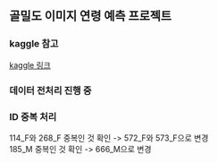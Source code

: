 ## 골밀도 이미지 연령 예측 프로젝트

### kaggle 참고
[kaggle 링크](https://www.kaggle.com/datasets/kmader/rsna-bone-age)
 
### 데이터 전처리 진행 중
### ID 중복 처리
114_F와 268_F 중복인 것 확인 -> 572_F와 573_F으로 변경  
185_M 중복인 것 확인 -> 666_M으로 변경
